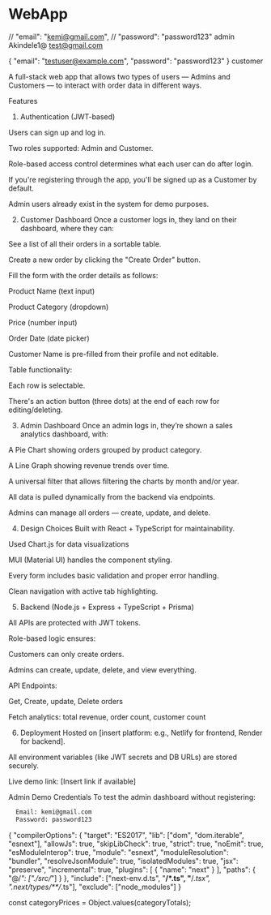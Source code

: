 # WebApp

// "email": "kemi@gmail.com",
// "password": "password123" admin
Akindele1@ test@gmail.com

{
"email": "testuser@example.com",
"password": "password123"
} customer

A full-stack web app that allows two types of users — Admins and Customers — to interact with order data in different ways.

Features

1. Authentication (JWT-based)

Users can sign up and log in.

Two roles supported: Admin and Customer.

Role-based access control determines what each user can do after login.

If you're registering through the app, you'll be signed up as a Customer by default.

Admin users already exist in the system for demo purposes.

2. Customer Dashboard
   Once a customer logs in, they land on their dashboard, where they can:

See a list of all their orders in a sortable table.

Create a new order by clicking the "Create Order" button.

Fill the form with the order details as follows:

Product Name (text input)

Product Category (dropdown)

Price (number input)

Order Date (date picker)

Customer Name is pre-filled from their profile and not editable.

Table functionality:

Each row is selectable.

There's an action button (three dots) at the end of each row for editing/deleting.

3. Admin Dashboard
   Once an admin logs in, they’re shown a sales analytics dashboard, with:

A Pie Chart showing orders grouped by product category.

A Line Graph showing revenue trends over time.

A universal filter that allows filtering the charts by month and/or year.

All data is pulled dynamically from the backend via endpoints.

Admins can manage all orders — create, update, and delete.

4. Design Choices
   Built with React + TypeScript for maintainability.

Used Chart.js for data visualizations

MUI (Material UI) handles the component styling.

Every form includes basic validation and proper error handling.

Clean navigation with active tab highlighting.

5. Backend (Node.js + Express + TypeScript + Prisma)

All APIs are protected with JWT tokens.

Role-based logic ensures:

Customers can only create orders.

Admins can create, update, delete, and view everything.

API Endpoints:

Get, Create, update, Delete orders

Fetch analytics: total revenue, order count, customer count

6. Deployment
   Hosted on [insert platform: e.g., Netlify for frontend, Render for backend].

All environment variables (like JWT secrets and DB URLs) are stored securely.

Live demo link: [Insert link if available]

Admin Demo Credentials
To test the admin dashboard without registering:

```sh
  Email: kemi@gmail.com
  Password: password123

```

{
"compilerOptions": {
"target": "ES2017",
"lib": ["dom", "dom.iterable", "esnext"],
"allowJs": true,
"skipLibCheck": true,
"strict": true,
"noEmit": true,
"esModuleInterop": true,
"module": "esnext",
"moduleResolution": "bundler",
"resolveJsonModule": true,
"isolatedModules": true,
"jsx": "preserve",
"incremental": true,
"plugins": [
{
"name": "next"
}
],
"paths": {
"@/_": ["./src/_"]
}
},
"include": ["next-env.d.ts", "**/*.ts", "**/*.tsx", ".next/types/**/*.ts"],
"exclude": ["node_modules"]
}

 const categoryPrices = Object.values(categoryTotals);
